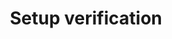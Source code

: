 ---
layout: default
title: Setup verification
nav_order: 70
has_children: true
parent: Migration phases
---